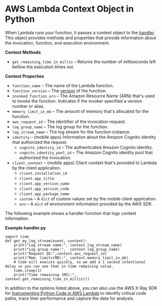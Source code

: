 # AWS Lambda Context Object in Python<a name="python-context-object"></a>

When Lambda runs your function, it passes a context object to the [handler](python-programming-model-handler-types.md)\. This object provides methods and properties that provide information about the invocation, function, and execution environment\.

**Context Methods**
+ `get_remaining_time_in_millis` – Returns the number of milliseconds left before the execution times out\.

**Context Properties**
+ `function_name` – The name of the Lambda function\.
+ `function_version` – The [version](versioning-aliases.md) of the function\.
+ `invoked_function_arn` – The Amazon Resource Name \(ARN\) that's used to invoke the function\. Indicates if the invoker specified a version number or alias\.
+ `memory_limit_in_mb` – The amount of memory that's allocated for the function\.
+ `aws_request_id` – The identifier of the invocation request\.
+ `log_group_name` – The log group for the function\.
+ `log_stream_name` – The log stream for the function instance\.
+ `identity` – \(mobile apps\) Information about the Amazon Cognito identity that authorized the request\.
  + `cognito_identity_id` – The authenticated Amazon Cognito identity\.
  + `cognito_identity_pool_id` – The Amazon Cognito identity pool that authorized the invocation\.
+ `client_context` – \(mobile apps\) Client context that's provided to Lambda by the client application\.
  + `client.installation_id`
  + `client.app_title`
  + `client.app_version_name`
  + `client.app_version_code`
  + `client.app_package_name`
  + `custom` – A `dict` of custom values set by the mobile client application\.
  + `env` – A `dict` of environment information provided by the AWS SDK\.

The following example shows a handler function that logs context information\.

**Example handler\.py**  

```
import time
def get_my_log_stream(event, context):       
    print("Log stream name:", context.log_stream_name)
    print("Log group name:",  context.log_group_name)
    print("Request ID:",context.aws_request_id)
    print("Mem. limits(MB):", context.memory_limit_in_mb)
    # Code will execute quickly, so we add a 1 second intentional delay so you can see that in time remaining value.
    time.sleep(1) 
    print("Time remaining (MS):", context.get_remaining_time_in_millis())
```

In addition to the options listed above, you can also use the AWS X\-Ray SDK for [Instrumenting Python Code in AWS Lambda](python-tracing.md) to identify critical code paths, trace their performance and capture the data for analysis\. 